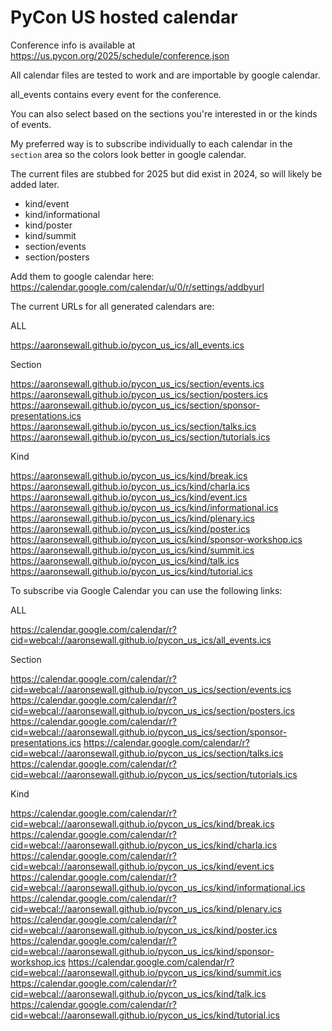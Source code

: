 # PyCon US hosted calendar 

Conference info is available at https://us.pycon.org/2025/schedule/conference.json

All calendar files are tested to work and are importable by google calendar.

all_events contains every event for the conference.

You can also select based on the sections you're interested in or the kinds of events.

My preferred way is to subscribe individually to each calendar in the `section` area so the colors
look better in google calendar.

The current files are stubbed for 2025 but did exist in 2024, so will likely be added later.
* kind/event
* kind/informational
* kind/poster
* kind/summit
* section/events
* section/posters

Add them to google calendar here:
https://calendar.google.com/calendar/u/0/r/settings/addbyurl

The current URLs for all generated calendars are:

ALL

https://aaronsewall.github.io/pycon_us_ics/all_events.ics

Section

https://aaronsewall.github.io/pycon_us_ics/section/events.ics
https://aaronsewall.github.io/pycon_us_ics/section/posters.ics
https://aaronsewall.github.io/pycon_us_ics/section/sponsor-presentations.ics
https://aaronsewall.github.io/pycon_us_ics/section/talks.ics
https://aaronsewall.github.io/pycon_us_ics/section/tutorials.ics

Kind

https://aaronsewall.github.io/pycon_us_ics/kind/break.ics
https://aaronsewall.github.io/pycon_us_ics/kind/charla.ics
https://aaronsewall.github.io/pycon_us_ics/kind/event.ics
https://aaronsewall.github.io/pycon_us_ics/kind/informational.ics
https://aaronsewall.github.io/pycon_us_ics/kind/plenary.ics
https://aaronsewall.github.io/pycon_us_ics/kind/poster.ics
https://aaronsewall.github.io/pycon_us_ics/kind/sponsor-workshop.ics
https://aaronsewall.github.io/pycon_us_ics/kind/summit.ics
https://aaronsewall.github.io/pycon_us_ics/kind/talk.ics
https://aaronsewall.github.io/pycon_us_ics/kind/tutorial.ics

To subscribe via Google Calendar you can use the following links:

ALL

https://calendar.google.com/calendar/r?cid=webcal://aaronsewall.github.io/pycon_us_ics/all_events.ics

Section

https://calendar.google.com/calendar/r?cid=webcal://aaronsewall.github.io/pycon_us_ics/section/events.ics
https://calendar.google.com/calendar/r?cid=webcal://aaronsewall.github.io/pycon_us_ics/section/posters.ics
https://calendar.google.com/calendar/r?cid=webcal://aaronsewall.github.io/pycon_us_ics/section/sponsor-presentations.ics
https://calendar.google.com/calendar/r?cid=webcal://aaronsewall.github.io/pycon_us_ics/section/talks.ics
https://calendar.google.com/calendar/r?cid=webcal://aaronsewall.github.io/pycon_us_ics/section/tutorials.ics

Kind

https://calendar.google.com/calendar/r?cid=webcal://aaronsewall.github.io/pycon_us_ics/kind/break.ics
https://calendar.google.com/calendar/r?cid=webcal://aaronsewall.github.io/pycon_us_ics/kind/charla.ics
https://calendar.google.com/calendar/r?cid=webcal://aaronsewall.github.io/pycon_us_ics/kind/event.ics
https://calendar.google.com/calendar/r?cid=webcal://aaronsewall.github.io/pycon_us_ics/kind/informational.ics
https://calendar.google.com/calendar/r?cid=webcal://aaronsewall.github.io/pycon_us_ics/kind/plenary.ics
https://calendar.google.com/calendar/r?cid=webcal://aaronsewall.github.io/pycon_us_ics/kind/poster.ics
https://calendar.google.com/calendar/r?cid=webcal://aaronsewall.github.io/pycon_us_ics/kind/sponsor-workshop.ics
https://calendar.google.com/calendar/r?cid=webcal://aaronsewall.github.io/pycon_us_ics/kind/summit.ics
https://calendar.google.com/calendar/r?cid=webcal://aaronsewall.github.io/pycon_us_ics/kind/talk.ics
https://calendar.google.com/calendar/r?cid=webcal://aaronsewall.github.io/pycon_us_ics/kind/tutorial.ics
